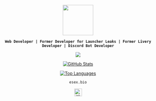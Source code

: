 <p align="center">
  <img src="https://cdn.discordapp.com/attachments/1224472625364074506/1230302399449530408/SAINT_4.png?ex=6632d365&is=66205e65&hm=bc668a34e2c579294bfe2700a0d9d0aefa71250a42f403732057da2a3b3a8a80" height="100">
</p>

<p align="center"><b><code>Web Developer | Former Developer for Launcher Leaks | Former Livery Developer | Discord Bot Developer</code></b></p>

<p align="center">
  <a href="https://discord.com/users/1215522544564703323"><img src="https://lanyard-profile-readme.vercel.app/api/1215522544564703323?bg=00000000&hideActivity=true&" /></a>
</p>

<p align="center">
  <a href="https://github.com/saintwtf">
    <img src="https://github-readme-stats.vercel.app/api?username=saintwtf&show_icons=true&theme=radical" alt="GitHub Stats">
  </a>
</p>

<p align="center">
  <a href="https://github.com/saintwtf">
    <img src="https://github-readme-stats.vercel.app/api/top-langs/?username=saintwtf&layout=compact&theme=radical" alt="Top Languages">
  </a>
</p>


<p align="center">
<a><code>esex.bio</code></a>
</p>

<p align="center">
  <a href="https://esex.vercel.app">
    <img src="https://th.bing.com/th/id/R.43d973ac334ab2d7976e14c11c796d27?rik=gb7iK9XmzNFSJg&pid=ImgRaw&r=0" alt="Website" width="25">
  </a>
</p>
